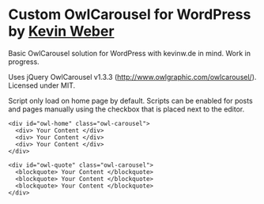 Custom OwlCarousel for WordPress by [Kevin Weber](http://kevinw.de/)
====================

Basic OwlCarousel solution for WordPress with kevinw.de in mind. Work in progress.

Uses jQuery OwlCarousel v1.3.3 (http://www.owlgraphic.com/owlcarousel/).
Licensed under MIT.

Script only load on home page by default. Scripts can be enabled for posts and pages manually using the checkbox that is placed next to the editor.

```
<div id="owl-home" class="owl-carousel">
  <div> Your Content </div>
  <div> Your Content </div>
  <div> Your Content </div>
</div>
```

```
<div id="owl-quote" class="owl-carousel">
  <blockquote> Your Content </blockquote>
  <blockquote> Your Content </blockquote>
  <blockquote> Your Content </blockquote>
</div>
```